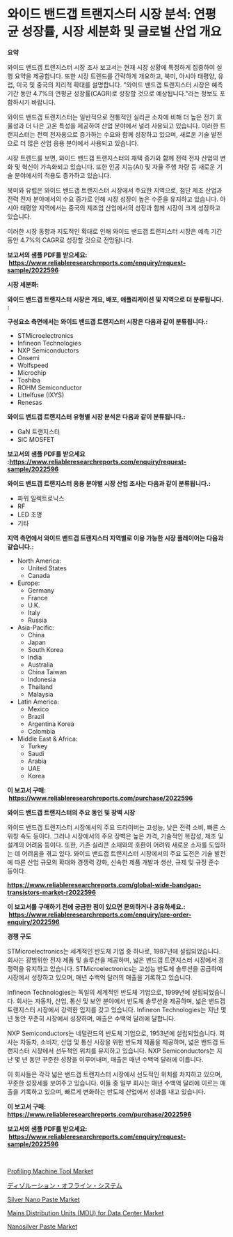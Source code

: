 <p><h1>와이드 밴드갭 트랜지스터 시장 분석: 연평균 성장률, 시장 세분화 및 글로벌 산업 개요</h1></p><p><strong>요약</strong></p>
<p><p>와이드 밴드갭 트랜지스터 시장 조사 보고서는 현재 시장 상황에 특정하게 집중하여 실행 요약을 제공합니다. 또한 시장 트렌드를 간략하게 개요하고, 북미, 아시아 태평양, 유럽, 미국 및 중국의 지리적 확대를 설명합니다. "와이드 밴드갭 트랜지스터 시장은 예측 기간 동안 4.7%의 연평균 성장률(CAGR)로 성장할 것으로 예상됩니다."라는 정보도 포함하시기 바랍니다.</p><p>와이드 밴드갭 트랜지스터는 일반적으로 전통적인 실리콘 소자에 비해 더 높은 전기 효율성과 더 나은 고온 특성을 제공하여 산업 분야에서 널리 사용되고 있습니다. 이러한 트랜지스터는 전력 전자용으로 증가하는 수요와 함께 성장하고 있으며, 새로운 기술 발전으로 더 많은 산업 응용 분야에서 사용되고 있습니다.</p><p>시장 트렌드를 보면, 와이드 밴드갭 트랜지스터의 채택 증가와 함께 전력 전자 산업의 변화 및 혁신이 가속화되고 있습니다. 또한 인공 지능(AI) 및 자율 주행 차량 등 새로운 기술 분야에서의 적용도 증가하고 있습니다.</p><p>북미와 유럽은 와이드 밴드갭 트랜지스터 시장에서 주요한 지역으로, 첨단 제조 산업과 전력 전자 분야에서의 수요 증가로 인해 시장 성장이 높은 수준을 유지하고 있습니다. 아시아 태평양 지역에서는 중국의 제조업 산업에서의 성장과 함께 시장이 크게 성장하고 있습니다.</p><p>이러한 시장 동향과 지도적인 확대로 인해 와이드 밴드갭 트랜지스터 시장은 예측 기간 동안 4.7%의 CAGR로 성장할 것으로 전망됩니다.</p></p>
<p><strong>보고서의 샘플 PDF를 받으세요: &nbsp;<a href="https://www.reliableresearchreports.com/enquiry/request-sample/2022596">https://www.reliableresearchreports.com/enquiry/request-sample/2022596</a></strong></p>
<p><strong>시장 세분화:</strong></p>
<p><strong> 와이드 밴드갭 트랜지스터 시장은 개요, 배포, 애플리케이션 및 지역으로 더 분류됩니다. :</strong></p>
<p><strong>구성요소 측면에서는 와이드 밴드갭 트랜지스터 시장은 다음과 같이 분류됩니다.:</strong></p>
<p><ul><li>STMicroelectronics</li><li>Infineon Technologies</li><li>NXP Semiconductors</li><li>Onsemi</li><li>Wolfspeed</li><li>Microchip</li><li>Toshiba</li><li>ROHM Semiconductor</li><li>Littelfuse (IXYS)</li><li>Renesas</li></ul></p>
<p><strong> 와이드 밴드갭 트랜지스터 유형별 시장 분석은 다음과 같이 분류됩니다.:</strong></p>
<p><ul><li>GaN 트랜지스터</li><li>SiC MOSFET</li></ul></p>
<p><strong>보고서의 샘플 PDF를 받으세요 :<a href="https://www.reliableresearchreports.com/enquiry/request-sample/2022596">https://www.reliableresearchreports.com/enquiry/request-sample/2022596</a></strong></p>
<p><strong> 와이드 밴드갭 트랜지스터 응용 분야별 시장 산업 조사는 다음과 같이 분류됩니다.:</strong></p>
<p><ul><li>파워 일렉트로닉스</li><li>RF</li><li>LED 조명</li><li>기타</li></ul></p>
<p><strong>지역 측면에서 와이드 밴드갭 트랜지스터 지역별로 이용 가능한 시장 플레이어는 다음과 같습니다.:</strong></p>
<p><ul>
    <li>
        North America:
        <ul>
            <li>United States</li>
            <li>Canada</li>
        </ul>
    </li>
    <li>
        Europe:
        <ul>
            <li>Germany</li>
            <li>France</li>
            <li>U.K.</li>
            <li>Italy</li>
            <li>Russia</li>
        </ul>
    </li>
    <li>
        Asia-Pacific:
        <ul>
            <li>China</li>
            <li>Japan</li>
            <li>South Korea</li>
            <li>India</li>
            <li>Australia</li>
            <li>China Taiwan</li>
            <li>Indonesia</li>
            <li>Thailand</li>
            <li>Malaysia</li>
        </ul>
    </li>
    <li>
        Latin America:
        <ul>
            <li>Mexico</li>
            <li>Brazil</li>
            <li>Argentina Korea</li>
            <li>Colombia</li>
        </ul>
    </li>
    <li>
        Middle East & Africa:
        <ul>
            <li>Turkey</li>
            <li>Saudi</li>
            <li>Arabia</li>
            <li>UAE</li>
            <li>Korea</li>
        </ul>
    </li>
    </ul></p>
<p><strong>이 보고서 구매: &nbsp;<a href="https://www.reliableresearchreports.com/purchase/2022596">https://www.reliableresearchreports.com/purchase/2022596</a></strong></p>
<p><strong>와이드 밴드갭 트랜지스터의 주요 동인 및 장벽 시장</strong></p>
<p><p>와이드 밴드갭 트랜지스터 시장에서의 주요 드라이버는 고성능, 낮은 전력 소비, 빠른 스위칭 속도 등이다. 그러나 시장에서의 주요 장벽은 높은 가격, 기술적인 복잡성, 제조 및 설계의 어려움 등이다. 또한, 기존 실리콘 소재와의 호환이 어려워 새로운 소자를 도입하는 데 어려움을 겪고 있다. 와이드 밴드갭 트랜지스터 시장에서의 주요 도전은 기술 발전에 따른 산업 규모의 확대와 경쟁력 강화, 신속한 제품 개발과 생산, 규제 및 규정 준수 등이다.</p></p>
<p><strong><a href="https://www.reliableresearchreports.com/global-wide-bandgap-transistors-market-r2022596">https://www.reliableresearchreports.com/global-wide-bandgap-transistors-market-r2022596</a></strong></p>
<p><strong>이 보고서를 구매하기 전에 궁금한 점이 있으면 문의하거나 공유하세요.: &nbsp;<a href="https://www.reliableresearchreports.com/enquiry/pre-order-enquiry/2022596">https://www.reliableresearchreports.com/enquiry/pre-order-enquiry/2022596</a></strong></p>
<p><strong>경쟁 구도</strong></p>
<p><p>STMicroelectronics는 세계적인 반도체 기업 중 하나로, 1987년에 설립되었습니다. 회사는 광범위한 전자 제품 및 솔루션을 제공하며, 넓은 밴드갭 트랜지스터 시장에서 경쟁력을 유지하고 있습니다. STMicroelectronics는 고성능 반도체 솔루션을 공급하여 시장에서 성장하고 있으며, 매년 수백억 달러의 매출을 기록하고 있습니다.</p><p>Infineon Technologies는 독일의 세계적인 반도체 기업으로, 1999년에 설립되었습니다. 회사는 자동차, 산업, 통신 및 보안 분야에서 반도체 솔루션을 제공하며, 넓은 밴드갭 트랜지스터 시장에서 강력한 입지를 갖고 있습니다. Infineon Technologies는 지난 몇 년 동안 꾸준히 시장에서 성장하며, 매출은 수백억 달러에 달합니다.</p><p>NXP Semiconductors는 네덜란드의 반도체 기업으로, 1953년에 설립되었습니다. 회사는 자동차, 소비자, 산업 및 통신 시장을 위한 반도체 제품을 제공하며, 넓은 밴드갭 트랜지스터 시장에서 선두적인 위치를 유지하고 있습니다. NXP Semiconductors는 지난 몇 년 동안 꾸준한 성장을 이루어내며, 매출은 매년 수백억 달러에 이릅니다.</p><p>이 회사들은 각각 넓은 밴드갭 트랜지스터 시장에서 선도적인 위치를 차지하고 있으며, 꾸준한 성장세를 보여주고 있습니다. 이들 중 일부 회사는 매년 수백억 달러에 이르는 매출을 기록하고 있으며, 빠르게 변화하는 반도체 산업에서 성과를 내고 있습니다.</p></p>
<p><strong>이 보고서 구매: &nbsp; <a href="https://www.reliableresearchreports.com/purchase/2022596">https://www.reliableresearchreports.com/purchase/2022596</a></strong></p>
<p><strong>보고서의 샘플 PDF를 받으세요: &nbsp;<a href="https://www.reliableresearchreports.com/enquiry/request-sample/2022596">https://www.reliableresearchreports.com/enquiry/request-sample/2022596</a></strong><strong></strong></p>
<p>&nbsp;</p>
<p><p><a href="https://www.linkedin.com/pulse/profiling-machine-tool-market-competitive-analysis-trends-forecast-ze8wf">Profiling Machine Tool Market</a></p><p><a href="https://github.com/zjkmgcs938405/Market-Research-Report-List-2/blob/main/724490484129.md">ディゾルーション・オフライン・システム</a></p><p><a href="https://github.com/markusgodoy/Market-Research-Report-List-3/blob/main/silver-nano-paste-market.md">Silver Nano Paste Market</a></p><p><a href="https://www.linkedin.com/pulse/mains-distribution-units-mdu-data-center-market-research-report-0zj2f">Mains Distribution Units (MDU) for Data Center Market</a></p><p><a href="https://github.com/arionmp/Market-Research-Report-List-3/blob/main/nanosilver-paste-market.md">Nanosilver Paste Market</a></p></p>